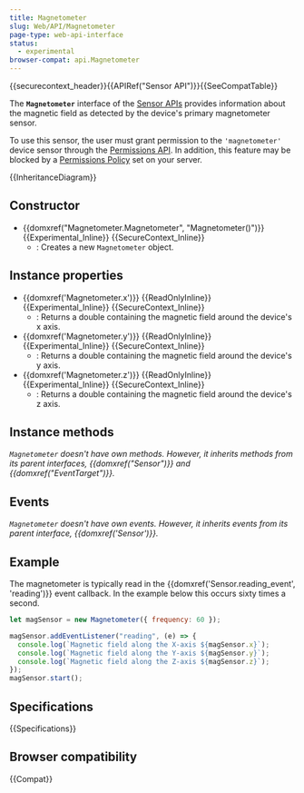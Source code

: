 ```yaml
---
title: Magnetometer
slug: Web/API/Magnetometer
page-type: web-api-interface
status:
  - experimental
browser-compat: api.Magnetometer
---
```


{{securecontext_header}}{{APIRef("Sensor API")}}{{SeeCompatTable}}

The **`Magnetometer`** interface of the [Sensor APIs](/en-US/docs/Web/API/Sensor_APIs) provides information about the magnetic field as detected by the device's primary magnetometer sensor.

To use this sensor, the user must grant permission to the `'magnetometer'` device sensor through the [Permissions API](/en-US/docs/Web/API/Permissions_API). In addition, this feature may be blocked by a [Permissions Policy](/en-US/docs/Web/HTTP/Permissions_Policy) set on your server.

{{InheritanceDiagram}}

## Constructor

- {{domxref("Magnetometer.Magnetometer", "Magnetometer()")}} {{Experimental_Inline}} {{SecureContext_Inline}}
  - : Creates a new `Magnetometer` object.

## Instance properties

- {{domxref('Magnetometer.x')}} {{ReadOnlyInline}} {{Experimental_Inline}} {{SecureContext_Inline}}
  - : Returns a double containing the magnetic field around the device's x axis.
- {{domxref('Magnetometer.y')}} {{ReadOnlyInline}} {{Experimental_Inline}} {{SecureContext_Inline}}
  - : Returns a double containing the magnetic field around the device's y axis.
- {{domxref('Magnetometer.z')}} {{ReadOnlyInline}} {{Experimental_Inline}} {{SecureContext_Inline}}
  - : Returns a double containing the magnetic field around the device's z axis.

## Instance methods

_`Magnetometer` doesn't have own methods. However, it inherits methods from its parent interfaces, {{domxref("Sensor")}} and {{domxref("EventTarget")}}._

## Events

_`Magnetometer` doesn't have own events. However, it inherits events from its parent interface, {{domxref('Sensor')}}._

## Example

The magnetometer is typically read in the {{domxref('Sensor.reading_event', 'reading')}} event callback. In the example below this occurs sixty times a second.

```js
let magSensor = new Magnetometer({ frequency: 60 });

magSensor.addEventListener("reading", (e) => {
  console.log(`Magnetic field along the X-axis ${magSensor.x}`);
  console.log(`Magnetic field along the Y-axis ${magSensor.y}`);
  console.log(`Magnetic field along the Z-axis ${magSensor.z}`);
});
magSensor.start();
```

## Specifications

{{Specifications}}

## Browser compatibility

{{Compat}}
